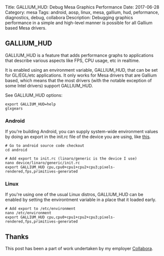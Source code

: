 Title: GALLIUM_HUD: Debug Mesa Graphics Performance
Date: 2017-06-28
Category: mesa
Tags: android, aosp, linux, mesa, gallium, hud, peformance, diagnostics, debug, collabora
Description: Debugging graphics performance in a simple and high-level manner is possible for all Gallium based Mesa drivers.


## GALLIUM_HUD

GALLIUM_HUD is a feature that adds performance graphs to applications that describe
various aspects like FPS, CPU usage, etc in realtime.

It is enabled using an environment variable, GALLIUM_HUD, that can be set for GL/EGL/etc
applications. It only works for Mesa drivers that are Gallium based, which means that
the most drivers (with the notable exception of some Intel drivers) support GALLIUM_HUD.

See GALLIUM_HUD options:

    export GALLIUM_HUD=help
    glxgears 

### Android
If you're building Android, you can supply system-wide environment values by doing an
export in the init.rc file of the device you are using, like 
[this](https://customer-git.collabora.com/cgit/android-etnaviv/android-device-linaro-generic.git/commit/?h=android-etnaviv&id=48755378c388707260a8bb50e0fb62a309ded986).

    # Go to android source code checkout
    cd android
    
    # Add export to init.rc (linaro/generic is the device I use)
    nano device/linaro/generic/init.rc
    export GALLIUM_HUD cpu,cpu0+cpu1+cpu2+cpu3;pixels-rendered,fps,primitives-generated



### Linux
If you're using one of the usual Linux distros, GALLIUM_HUD can be enabled by setting
the environtment variable in a place that it loaded early.

    # Add export to /etc/environment
    nano /etc/environment 
    export GALLIUM_HUD cpu,cpu0+cpu1+cpu2+cpu3;pixels-rendered,fps,primitives-generated


## Thanks

This post has been a part of work undertaken by my employer [Collabora](http://www.collabora.com).
